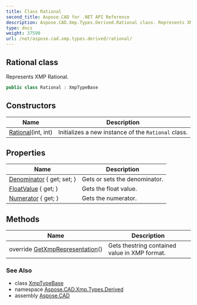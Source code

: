 ```yaml
---
title: Class Rational
second_title: Aspose.CAD for .NET API Reference
description: Aspose.CAD.Xmp.Types.Derived.Rational class. Represents XMP Rational
type: docs
weight: 37590
url: /net/aspose.cad.xmp.types.derived/rational/
---
```

## Rational class

Represents XMP Rational.

```csharp
public class Rational : XmpTypeBase
```

## Constructors

| Name | Description |
| --- | --- |
| [Rational](rational/)(int, int) | Initializes a new instance of the `Rational` class. |

## Properties

| Name | Description |
| --- | --- |
| [Denominator](../../aspose.cad.xmp.types.derived/rational/denominator/) { get; set; } | Gets or sets the denominator. |
| [FloatValue](../../aspose.cad.xmp.types.derived/rational/floatvalue/) { get; } | Gets the float value. |
| [Numerator](../../aspose.cad.xmp.types.derived/rational/numerator/) { get; } | Gets the numerator. |

## Methods

| Name | Description |
| --- | --- |
| override [GetXmpRepresentation](../../aspose.cad.xmp.types.derived/rational/getxmprepresentation/)() | Gets thestring contained value in XMP format. |

### See Also

* class [XmpTypeBase](../../aspose.cad.xmp.types/xmptypebase/)
* namespace [Aspose.CAD.Xmp.Types.Derived](../../aspose.cad.xmp.types.derived/)
* assembly [Aspose.CAD](../../)


